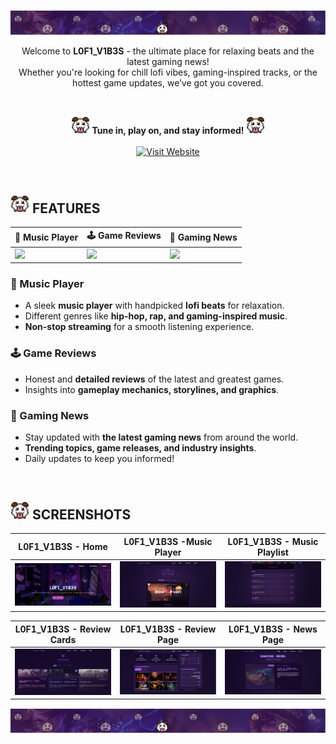 ![](img/banner.PNG)


<p align="center">
Welcome to <b>L0F1_V1B3S</b> - the ultimate place for relaxing beats and the latest gaming news! <br>
Whether you're looking for chill lofi vibes, gaming-inspired tracks, or the hottest game updates, we’ve got you covered. 
</p>

<br>

<p align="center">
  <b><img src="gif/poro.gif" width="30">  Tune in, play on, and stay informed! <img src="gif/poro.gif" width="30"> </b><br><br>
  <a href="https://belinda-hagen.github.io/LoFi-Vibes/" target="_blank">
    <img src="https://img.shields.io/badge/Visit-Website-purple?style=for-the-badge" alt="Visit Website">
  </a>
</p>

<br>

## <img src="gif/poro.gif" width="30">  FEATURES  

| 🎵 Music Player      | 🕹️ Game Reviews    | 📰 Gaming News      |
|------------------------------|-----------------------------|-----------------------------|
| <img src="https://github.com/belinda-hagen/LoFi-Website/raw/main/gif/feature-lofi-music.PNG" width="300px"> | <img src="https://github.com/belinda-hagen/LoFi-Website/raw/main/gif/feature-game-reviews.PNG" width="300px" width="300px"> | <img src="https://github.com/belinda-hagen/LoFi-Website/raw/main/gif/feature-gaming-news.PNG" width="300px"> |

### 🎵 Music Player
- A sleek **music player** with handpicked **lofi beats** for relaxation.
- Different genres like **hip-hop, rap, and gaming-inspired music**.
- **Non-stop streaming** for a smooth listening experience.

### 🕹️ Game Reviews
- Honest and **detailed reviews** of the latest and greatest games.
- Insights into **gameplay mechanics, storylines, and graphics**.

### 📰 Gaming News
- Stay updated with **the latest gaming news** from around the world.
- **Trending topics, game releases, and industry insights**.
- Daily updates to keep you informed!

<br>

## <img src="gif/poro.gif" width="30"> SCREENSHOTS 

| L0F1_V1B3S - Home        | L0F1_V1B3S -Music Player     | L0F1_V1B3S - Music Playlist      |
|------------------------------|-----------------------------|-----------------------------|
| <img src="https://github.com/belinda-hagen/L0F1_V1B3S/raw/main/img/home-screenshot.png" width="300px"> | <img src="https://github.com/belinda-hagen/L0F1_V1B3S/raw/main/img/music-page.png" width="300px" width="300px"> | <img src="https://github.com/belinda-hagen/L0F1_V1B3S/raw/main/img/music-playlist.png" width="300px"> |

| L0F1_V1B3S - Review Cards     | L0F1_V1B3S - Review Page    |L0F1_V1B3S - News Page      |
|-----------------------------|-----------------------------|----------------------------|
| <img src="https://github.com/belinda-hagen/L0F1_V1B3S/raw/main/img/review-card-page.png" width="300px">| <img src="https://github.com/belinda-hagen/L0F1_V1B3S/raw/main/img/review-page.png" width="300px"> | <img src="https://github.com/belinda-hagen/L0F1_V1B3S/raw/main/img/news-page.png" width="300px"> |


![](img/banner.PNG)


    
